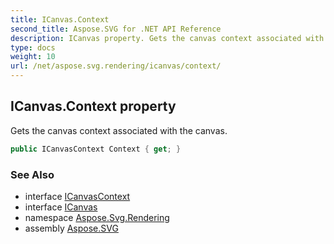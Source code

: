 ```yaml
---
title: ICanvas.Context
second_title: Aspose.SVG for .NET API Reference
description: ICanvas property. Gets the canvas context associated with the canvas
type: docs
weight: 10
url: /net/aspose.svg.rendering/icanvas/context/
---
```

## ICanvas.Context property

Gets the canvas context associated with the canvas.

```csharp
public ICanvasContext Context { get; }
```

### See Also

* interface [ICanvasContext](../../icanvascontext/)
* interface [ICanvas](../)
* namespace [Aspose.Svg.Rendering](../../../aspose.svg.rendering/)
* assembly [Aspose.SVG](../../../)
